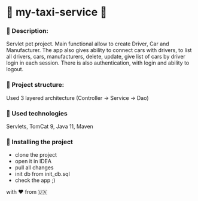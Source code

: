 # :taxi: my-taxi-service :taxi:
### :oncoming_taxi: Description:
Servlet pet project.
Main functional allow to create Driver, Car and Manufacturer.
The app also gives ability to connect cars with drivers,
to list all drivers, cars, manufacturers, delete,
update, give list of cars by driver login in each
session. There is also authentication, with login and
ability to logout.
### :oncoming_taxi: Project structure:
Used 3 layered architecture (Controller -> Service -> Dao)
### :oncoming_taxi: Used technologies
Servlets, TomCat 9, Java 11, Maven
### :oncoming_taxi: Installing the project
- clone the project
- open it in IDEA
- pull all changes
- init db from init_db.sql
- check the app ;)

with :heart: from :ukraine:


